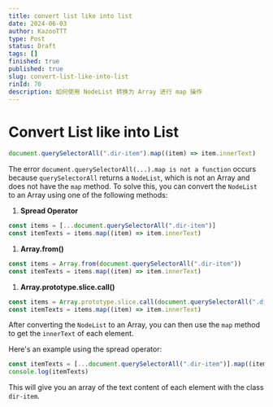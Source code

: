 ```yaml
---
title: convert list like into list
date: 2024-06-03
author: KazooTTT
type: Post
status: Draft
tags: []
finished: true
published: true
slug: convert-list-like-into-list
rinId: 70
description: 如何使用 NodeList 转换为 Array 进行 map 操作
---
```


# Convert List like into List

```js
document.querySelectorAll(".dir-item").map((item) => item.innerText)
```

The error `document.querySelectorAll(...).map is not a function` occurs because `querySelectorAll` returns a `NodeList`, which is not an Array and does not have the `map` method. To solve this, you can convert the `NodeList` to an Array using one of the following methods:

1. **Spread Operator**

```javascript
const items = [...document.querySelectorAll(".dir-item")]
const itemTexts = items.map((item) => item.innerText)
```

1. **Array.from()**

```javascript
const items = Array.from(document.querySelectorAll(".dir-item"))
const itemTexts = items.map((item) => item.innerText)
```

1. **Array.prototype.slice.call()**

```javascript
const items = Array.prototype.slice.call(document.querySelectorAll(".dir-item"))
const itemTexts = items.map((item) => item.innerText)
```

After converting the `NodeList` to an Array, you can then use the `map` method to get the `innerText` of each element.

Here's an example using the spread operator:

```javascript
const itemTexts = [...document.querySelectorAll(".dir-item")].map((item) => item.innerText)
console.log(itemTexts)
```

This will give you an array of the text content of each element with the class `dir-item`.
